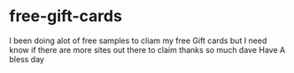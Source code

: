 # free-gift-cards
I been doing alot of free samples to cliam my free Gift cards but I need know if there are more sites out there to claim thanks so much dave Have A bless day 
